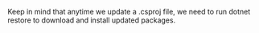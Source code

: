 Keep in mind that anytime we update a .csproj file, we need to run dotnet restore to download and install updated packages.

